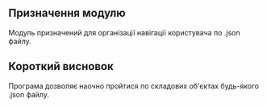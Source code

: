## Призначення модулю

Модуль призначений для організації навігації користувача по .json файлу.

## Короткий висновок

Програма дозволяє наочно пройтися по складових об'єктах будь-якого
.json файлу.
